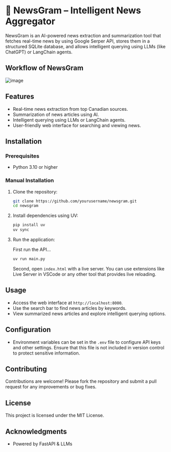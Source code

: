 # 📡 NewsGram – Intelligent News Aggregator

NewsGram is an AI-powered news extraction and summarization tool that fetches real-time news by using Google Serper API, stores them in a structured SQLite database, and allows intelligent querying using LLMs (like ChatGPT) or LangChain agents.

## Workflow of NewsGram
![image](https://github.com/user-attachments/assets/2864667e-f15a-4f8c-865a-a7faf99cd2cb)


## Features

- Real-time news extraction from top Canadian sources.
- Summarization of news articles using AI.
- Intelligent querying using LLMs or LangChain agents.
- User-friendly web interface for searching and viewing news.

## Installation

### Prerequisites

- Python 3.10 or higher

### Manual Installation

1. Clone the repository:

   ```bash
   git clone https://github.com/yourusername/newsgram.git
   cd newsgram
   ```

2. Install dependencies using UV:

   ```bash
   pip install uv
   uv sync
   ```

3. Run the application:

   First run the API...
   ```bash
   uv run main.py
   ```

   Second, open `index.html` with a live server. You can use extensions like Live Server in VSCode or any other tool that provides live reloading.

## Usage

- Access the web interface at `http://localhost:8000`.
- Use the search bar to find news articles by keywords.
- View summarized news articles and explore intelligent querying options.

## Configuration

- Environment variables can be set in the `.env` file to configure API keys and other settings. Ensure that this file is not included in version control to protect sensitive information.

## Contributing

Contributions are welcome! Please fork the repository and submit a pull request for any improvements or bug fixes.

## License

This project is licensed under the MIT License.

## Acknowledgments
- Powered by FastAPI & LLMs

